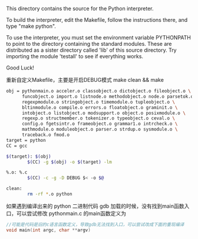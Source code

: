 This directory contains the source for the Python interpreter.

To build the interpreter, edit the Makefile, follow the instructions
there, and type "make python".

To use the interpreter, you must set the environment variable PYTHONPATH
to point to the directory containing the standard modules.  These are
distributed as a sister directory called 'lib' of this source directory.
Try importing the module 'testall' to see if everything works.

Good Luck!


重新自定义Makefile，主要是开启DEBUG模式
make clean && make
```bash
obj = pythonmain.o acceler.o classobject.o dictobject.o fileobject.o \
      funcobject.o import.o listnode.o methodobject.o node.o parsetok.o \
      regexpmodule.o stringobject.o timemodule.o tupleobject.o \
      bltinmodule.o compile.o errors.o floatobject.o graminit.o \
      intobject.o listobject.o modsupport.o object.o posixmodule.o \
      regexp.o structmember.o tokenizer.o typeobject.o ceval.o \
      config.o fgetsintr.o frameobject.o grammar1.o intrcheck.o \
      mathmodule.o moduleobject.o parser.o strdup.o sysmodule.o \
      traceback.o fmod.o
target = python
CC = gcc

$(target): $(obj)
        $(CC) -g $(obj) -o $(target) -lm

%.o: %.c
        $(CC) -c -g -D DEBUG $< -o $@

clean:
        rm -rf *.o python
```

如果遇到编译出来的 python 二进制代码 gdb 加载的时候，没有找到main函数入口，可以尝试修改 pythonmain.c 的main函数定义为
```c
//可能是代码是旧的c语言函数定义，导致gdb无法找到入口，可以尝试改成下面的重现编译
void main(int argc, char **argv)
```
